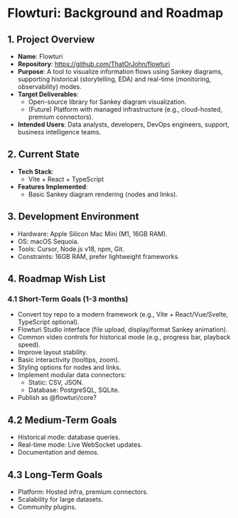 # Flowturi: Background and Roadmap

## 1. Project Overview

- **Name**: Flowturi
- **Repository**: https://github.com/ThatOrJohn/flowturi
- **Purpose**: A tool to visualize information flows using Sankey diagrams, supporting historical (storytelling, EDA) and real-time (monitoring, observability) modes.
- **Target Deliverables**:
  - Open-source library for Sankey diagram visualization.
  - (Future) Platform with managed infrastructure (e.g., cloud-hosted, premium connectors).
- **Intended Users**: Data analysts, developers, DevOps engineers, support, business intelligence teams.

## 2. Current State

- **Tech Stack**:
  - Vite + React + TypeScript
- **Features Implemented**:
  - Basic Sankey diagram rendering (nodes and links).

## 3. Development Environment

- Hardware: Apple Silicon Mac Mini (M1, 16GB RAM).
- OS: macOS Sequoia.
- Tools: Cursor, Node.js v18, npm, Git.
- Constraints: 16GB RAM, prefer lightweight frameworks.

## 4. Roadmap Wish List

### 4.1 Short-Term Goals (1-3 months)

- Convert toy repo to a modern framework (e.g., Vite + React/Vue/Svelte, TypeScript optional).
- Flowturi Studio interface (file upload, display/format Sankey animation).
- Common video controls for historical mode (e.g., progress bar, playback speed).
- Improve layout stability.
- Basic interactivity (tooltips, zoom).
- Styling options for nodes and links.
- Implement modular data connectors:
  - Static: CSV, JSON.
  - Database: PostgreSQL, SQLite.
- Publish as @flowturi/core?

## 4.2 Medium-Term Goals

- Historical mode: database queries.
- Real-time mode: Live WebSocket updates.
- Documentation and demos.

## 4.3 Long-Term Goals

- Platform: Hosted infra, premium connectors.
- Scalability for large datasets.
- Community plugins.
